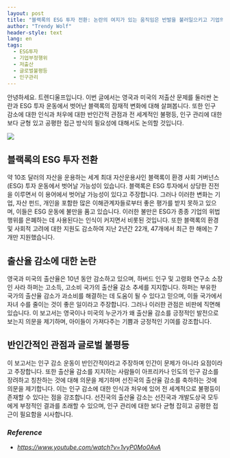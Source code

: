 ```yaml
---
layout: post
title: "블랙록의 ESG 투자 전환: 논란의 여지가 있는 움직임은 반발을 불러일으키고 기업의 책임에 대한 의문을 제기합니다."
author: "Trendy Wolf"
header-style: text
lang: en
tags:
  - ESG투자
  - 기업부정행위
  - 저출산
  - 글로벌불평등
  - 인구관리
---
```


안녕하세요. 트렌디울프입니다. 이번 글에서는 영국과 미국의 저출산 문제를 둘러싼 논란과 ESG 투자 운동에서 벗어난 블랙록의 잠재적 변화에 대해 살펴봅니다. 또한 인구 감소에 대한 인식과 처우에 대한 반인간적 관점과 전 세계적인 불평등, 인구 관리에 대한 보다 균형 있고 공평한 접근 방식의 필요성에 대해서도 논의할 것입니다.

<img
    src="https://i.ytimg.com/vi/1vyP0Mo0AvA/hqdefault.jpg"
/>






## 블랙록의 ESG 투자 전환

약 10조 달러의 자산을 운용하는 세계 최대 자산운용사인 블랙록이 환경 사회 거버넌스(ESG) 투자 운동에서 벗어날 가능성이 있습니다. 블랙록은 ESG 투자에서 상당한 진전을 이루면서 이 용어에서 벗어날 가능성이 있다고 주장합니다. 그러나 이러한 변화는 기업, 자산 펀드, 개인을 포함한 많은 이해관계자들로부터 좋은 평가를 받지 못하고 있으며, 이들은 ESG 운동에 불만을 품고 있습니다. 이러한 불만은 ESG가 종종 기업의 위법 행위를 은폐하는 데 사용된다는 인식이 커지면서 비롯된 것입니다. 또한 블랙록의 환경 및 사회적 고려에 대한 지원도 감소하여 지난 2년간 22개, 47개에서 최근 한 해에는 7개만 지원했습니다.









## 출산율 감소에 대한 논란

영국과 미국의 출산율은 10년 동안 감소하고 있으며, 하버드 인구 및 고령화 연구소 소장인 사라 하퍼는 고소득, 고소비 국가의 출산율 감소 추세를 지지합니다. 하퍼는 부유한 국가의 출산율 감소가 과소비를 해결하는 데 도움이 될 수 있다고 믿으며, 이들 국가에서 자녀 수를 줄이는 것이 좋은 일이라고 주장합니다. 그러나 이러한 관점은 비판에 직면해 있습니다. 이 보고서는 영국이나 미국의 누군가가 왜 출산율 감소를 긍정적인 발전으로 보는지 의문을 제기하며, 아이들이 가져다주는 기쁨과 긍정적인 기여를 강조합니다.









## 반인간적인 관점과 글로벌 불평등

이 보고서는 인구 감소 운동이 반인간적이라고 주장하며 인간이 문제가 아니라 요점이라고 주장합니다. 또한 출산율 감소를 지지하는 사람들이 아프리카나 인도의 인구 감소를 장려하고 칭찬하는 것에 대해 의문을 제기하며 선진국의 출산율 감소를 축하하는 것에 의문을 제기합니다. 이는 인구 감소에 대한 인식과 처우에 있어 전 세계적으로 불평등이 존재할 수 있다는 점을 강조합니다. 선진국의 출산율 감소는 선진국과 개발도상국 모두에게 부정적인 결과를 초래할 수 있으며, 인구 관리에 대한 보다 균형 잡히고 공평한 접근이 필요함을 시사합니다.


### _Reference_
- _https://www.youtube.com/watch?v=1vyP0Mo0AvA_

